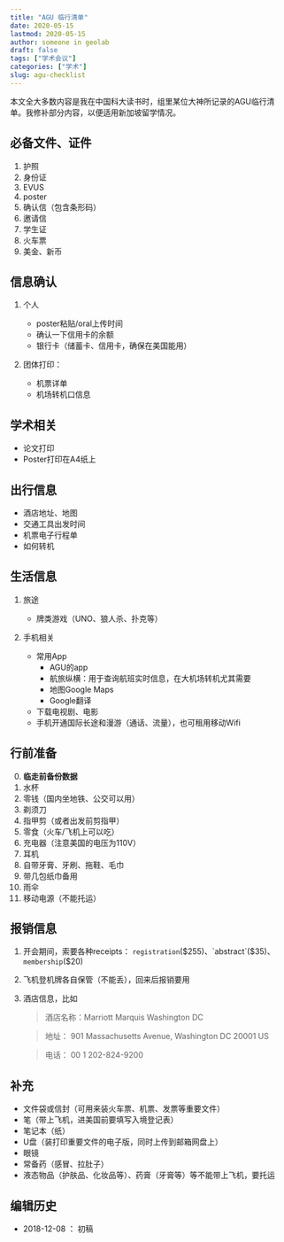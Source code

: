 ```yaml
---
title: "AGU 临行清单"
date: 2020-05-15
lastmod: 2020-05-15
author: someone in geolab
draft: false
tags: ["学术会议"]
categories: ["学术"]
slug: agu-checklist
---
```


本文全大多数内容是我在中国科大读书时，组里某位大神所记录的AGU临行清单。我修补部分内容，以便适用新加坡留学情况。

## 必备文件、证件

1. 护照
2. 身份证
3. EVUS
4. poster
5. 确认信（包含条形码）
6. 邀请信
7. 学生证
8. 火车票
9. 美金、新币

## 信息确认

1. 个人
    - poster粘贴/oral上传时间
    - 确认一下信用卡的余额
    - 银行卡（储蓄卡、信用卡，确保在美国能用）

2. 团体打印：
    - 机票详单
    - 机场转机口信息

## 学术相关

- 论文打印
- Poster打印在A4纸上

## 出行信息

- 酒店地址、地图
- 交通工具出发时间
- 机票电子行程单
- 如何转机

## 生活信息

1. 旅途
    - 牌类游戏（UNO、狼人杀、扑克等）

2. 手机相关
    - 常用App
        - AGU的app
        - 航旅纵横：用于查询航班实时信息，在大机场转机尤其需要
        - 地图Google Maps
        - Google翻译
    - 下载电视剧、电影
    - 手机开通国际长途和漫游（通话、流量），也可租用移动Wifi

## 行前准备

0. **临走前备份数据**
1. 水杯
2. 零钱（国内坐地铁、公交可以用）
3. 剃须刀
4. 指甲剪（或者出发前剪指甲）
5. 零食（火车/飞机上可以吃）
6. 充电器（注意美国的电压为110V）
7. 耳机
8. 自带牙膏、牙刷、拖鞋、毛巾
9. 带几包纸巾备用
10. 雨伞
11. 移动电源（不能托运）

## 报销信息

1. 开会期间，索要各种receipts： `registration`($255)、`abstract`($35)、`membership`($20)
2. 飞机登机牌各自保管（不能丢），回来后报销要用
3. 酒店信息，比如
    > 酒店名称：Marriott Marquis Washington DC

    > 地址：    901 Massachusetts Avenue, Washington DC 20001 US

    > 电话：    00 1 202-824-9200

## 补充

- 文件袋或信封（可用来装火车票、机票、发票等重要文件）
- 笔（带上飞机，进美国前要填写入境登记表）
- 笔记本（纸）
- U盘（装打印重要文件的电子版，同时上传到邮箱网盘上）
- 眼镜
- 常备药（感冒、拉肚子）
- 液态物品（护肤品、化妆品等）、药膏（牙膏等）等不能带上飞机，要托运


## 编辑历史

- 2018-12-08 ： 初稿

